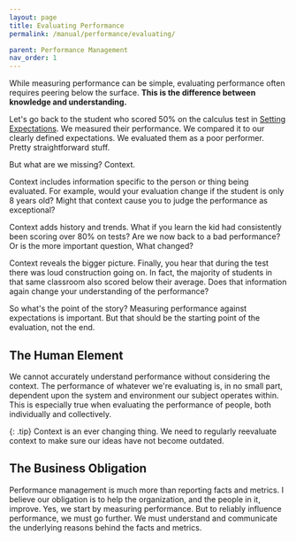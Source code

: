 ```yaml
---
layout: page
title: Evaluating Performance
permalink: /manual/performance/evaluating/

parent: Performance Management
nav_order: 1
---
```


While measuring performance can be simple, evaluating performance often requires
peering below the surface. **This is the difference between knowledge and
understanding.**

Let's go back to the student who scored 50% on the calculus test in [Setting
Expectations](/manual/performance/expectations/). We measured their performance.
We compared it to our clearly defined expectations. We evaluated them as a poor
performer. Pretty straightforward stuff.

But what are we missing? Context.

Context includes information specific to the person or thing being evaluated.
For example, would your evaluation change if the student is only 8 years old?
Might that context cause you to judge the performance as exceptional?

Context adds history and trends. What if you learn the kid had consistently
been scoring over 80% on tests? Are we now back to a bad performance? Or is the
more important question, What changed?

Context reveals the bigger picture. Finally, you hear that during the test there
was loud construction going on. In fact, the majority of students in that same
classroom also scored below their average. Does that information again change
your understanding of the performance?

So what's the point of the story? Measuring performance against expectations is
important. But that should be the starting point of the evaluation, not the end.

## The Human Element
We cannot accurately understand performance without considering the context. The
performance of whatever we're evaluating is, in no small part, dependent upon
the system and environment our subject operates within. This is especially true
when evaluating the performance of people, both individually and collectively.

{: .tip}
Context is an ever changing thing. We need to regularly reevaluate context to
make sure our ideas have not become outdated.

## The Business Obligation
Performance management is much more than reporting facts and metrics. I believe
our obligation is to help the organization, and the people in it, improve. Yes,
we start by measuring performance. But to reliably influence performance, we
must go further. We must understand and communicate the underlying reasons
behind the facts and metrics.
